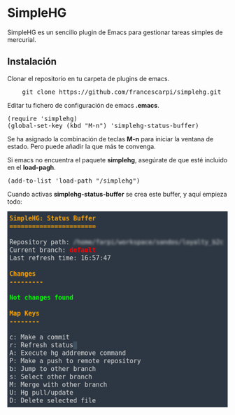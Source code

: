 # SimpleHG

SimpleHG es un sencillo plugin de Emacs para gestionar tareas simples de mercurial.

## Instalación

Clonar el repositorio en tu carpeta de plugins de emacs.

<pre>
	git clone https://github.com/francescarpi/simplehg.git
</pre>

Editar tu fichero de configuración de emacs **.emacs**.

<pre>
(require 'simplehg)
(global-set-key (kbd "M-n") 'simplehg-status-buffer)
</pre>

Se ha asignado la combinación de teclas **M-n** para iniciar la ventana de estado. Pero puede añadir la que más te convenga.

Si emacs no encuentra el paquete **simplehg**, asegúrate de que esté incluido en el __load-pagh__.

<pre>
(add-to-list 'load-path "<your-pagh>/simplehg")
</pre>

Cuando activas **simplehg-status-buffer** se crea este buffer, y aquí empieza todo:

![Captura de pantalla](screenshot1.png)
